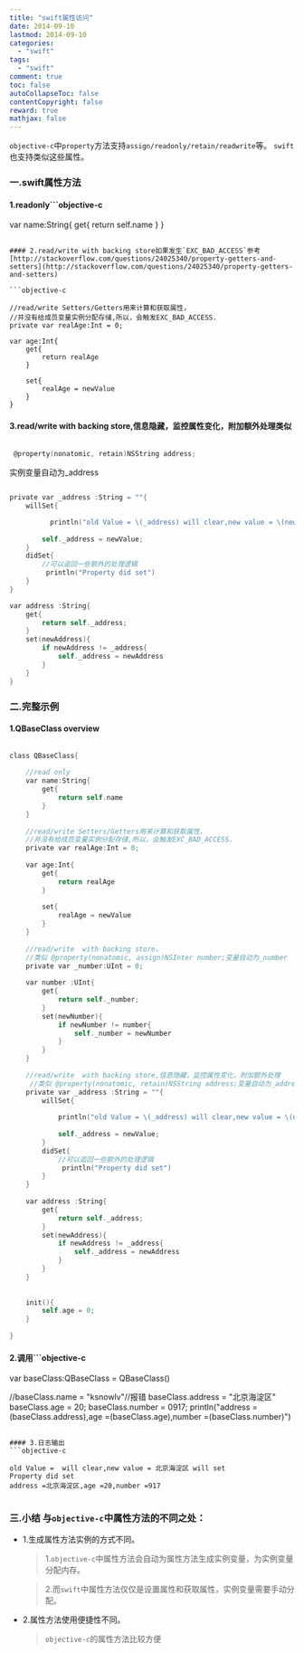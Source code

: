```yaml
---
title: "swift属性访问"
date: 2014-09-10
lastmod: 2014-09-10
categories:
  - "swift"
tags:
  - "swift"
comment: true
toc: false
autoCollapseToc: false
contentCopyright: false
reward: true
mathjax: false
---
```


`objective-c`中`property`方法支持`assign/readonly/retain/readwrite`等。
`swift`也支持类似这些属性。

### 一.swift属性方法
#### 1.readonly```objective-c

var name:String{
    get{
        return self.name
    }
}

```   

#### 2.read/write with backing store如果发生`EXC_BAD_ACCESS`参考[http://stackoverflow.com/questions/24025340/property-getters-and-setters](http://stackoverflow.com/questions/24025340/property-getters-and-setters)

```objective-c

//read/write Setters/Getters用来计算和获取属性，
//并没有给成员变量实例分配存储,所以，会触发EXC_BAD_ACCESS.
private var realAge:Int = 0;

var age:Int{
    get{
        return realAge
    }
    
    set{
        realAge = newValue
    }
}

``` 

#### 3.read/write  with backing store,信息隐藏，监控属性变化，附加额外处理类似 
```objective-c 
 
 @property(nonatomic, retain)NSString address;

``` 
  实例变量自动为_address

```objective-c

private var _address :String = ""{
    willSet{

          println("old Value = \(_address) will clear,new value = \(newValue) will set")
        
        self._address = newValue;
    }
    didSet{
        //可以追回一些额外的处理逻辑
         println("Property did set")
    }
}

var address :String{
    get{
        return self._address;
    }
    set(newAddress){
        if newAddress != _address{
            self._address = newAddress
        }
    }
}

``` 

### 二.完整示例
#### 1.QBaseClass overview
```objective-c

class QBaseClass{
    
    //read only
    var name:String{
        get{
            return self.name
        }
    }
    
    //read/write Setters/Getters用来计算和获取属性，
    //并没有给成员变量实例分配存储,所以，会触发EXC_BAD_ACCESS.
    private var realAge:Int = 0;
    
    var age:Int{
        get{
            return realAge
        }
        
        set{
            realAge = newValue
        }
    }
    
    //read/write  with backing store，
    //类似 @property(nonatomic, assign)NSInter number;变量自动为_number
    private var _number:UInt = 0;
    
    var number :UInt{
        get{
            return self._number;
        }
        set(newNumber){
            if newNumber != number{
                self._number = newNumber
            }
        }
    }
    
    //read/write  with backing store,信息隐藏，监控属性变化，附加额外处理
     //类似 @property(nonatomic, retain)NSString address;变量自动为_address
    private var _address :String = ""{
        willSet{
    
            println("old Value = \(_address) will clear,new value = \(newValue) will set")
            
            self._address = newValue;
        }
        didSet{
            //可以追回一些额外的处理逻辑
             println("Property did set")
        }
    }
    
    var address :String{
        get{
            return self._address;
        }
        set(newAddress){
            if newAddress != _address{
                self._address = newAddress
            }
        }
    }
    
    
    init(){
        self.age = 0;
    }
    
}

```

#### 2.调用```objective-c
var baseClass:QBaseClass = QBaseClass()

//baseClass.name = "ksnowlv"//报错
baseClass.address = "北京海淀区"
baseClass.age = 20;
baseClass.number = 0917;
println("address =\(baseClass.address),age =\(baseClass.age),number =\(baseClass.number)")   

```

#### 3.日志输出
```objective-c

old Value =  will clear,new value = 北京海淀区 will set
Property did set
address =北京海淀区,age =20,number =917


```

### 三.小结 与`objective-c`中属性方法的不同之处：

* 1.生成属性方法实例的方式不同。
 
   >1.`objective-c`中属性方法会自动为属性方法生成实例变量，为实例变量分配内存。
   
   > 2.而`swift`中属性方法仅仅是设置属性和获取属性，实例变量需要手动分配。
   
* 2.属性方法使用便捷性不同。
    > `objective-c`的属性方法比较方便   
   
